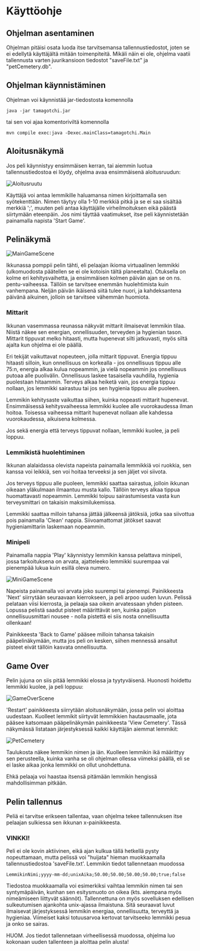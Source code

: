 # Käyttöohje

## Ohjelman asentaminen

Ohjelman pitäisi osata luoda itse tarvitsemansa tallennustiedostot, joten se ei edellytä käyttäjältä mitään toimenpiteitä. Mikäli näin ei ole, ohjelma vaatii tallennusta varten juurikansioon tiedostot "saveFile.txt" ja "petCemetery.db".

## Ohjelman käynnistäminen

Ohjelman voi käynnistää jar-tiedostosta komennolla

```
java -jar tamagotchi.jar
```

tai sen voi ajaa komentoriviltä komennolla

```
mvn compile exec:java -Dexec.mainClass=tamagotchi.Main
```

## Aloitusnäkymä

Jos peli käynnistyy ensimmäisen kerran, tai aiemmin luotua tallennustiedostoa ei löydy, ohjelma avaa ensimmäisenä aloitusruudun:

![Aloitusruutu](https://user-images.githubusercontent.com/73843204/102689593-9360e980-41ff-11eb-86d2-d6736a75d204.png)

Käyttäjä voi antaa lemmikille haluamansa nimen kirjoittamalla sen syötekenttään. Nimen täytyy olla 1-10 merkkiä pitkä ja se ei saa sisältää merkkiä ';', muuten peli antaa käyttäjälle virheilmoituksen eikä päästä siirtymään eteenpäin. Jos nimi täyttää vaatimukset, itse peli käynnistetään painamalla napista 'Start Game'.

## Pelinäkymä

![MainGameScene](https://user-images.githubusercontent.com/73843204/102375304-a9359b00-3fc2-11eb-8d5b-d039d08dfd5a.png)

Ikkunassa pomppii pelin tähti, eli pelaajan ikioma virtuaalinen lemmikki (ulkomuodosta päätellen se ei ole kotoisin tältä planeetalta). Otuksella on kolme eri kehitysvaihetta, ja ensimmäisen kolmen päivän ajan se on ns. pentu-vaiheessa. Tällöin se tarvitsee enemmän huolehtimista kuin vanhempana. Neljän päivän ikäisenä siitä tulee nuori, ja kahdeksantena päivänä aikuinen, jolloin se tarvitsee vähemmän huomiota.

### Mittarit

Ikkunan vasemmassa reunassa näkyvät mittarit ilmaisevat lemmikin tilaa. Niistä näkee sen energian, onnellisuuden, terveyden ja hygienian tason. Mittarit tippuvat melko hitaasti, mutta hupenevat silti jatkuvasti, myös siltä ajalta kun ohjelma ei ole päällä.

Eri tekijät vaikuttavat nopeuteen, jolla mittarit tippuvat. Energia tippuu hitaasti silloin, kun onnellisuus on korkealla - jos onnellisuus tippuu alle 75:n, energia alkaa kulua nopeammin, ja vielä nopeammin jos onnellisuus putoaa alle puolivälin. Onnellisuus laskee tasaisella vauhdilla, hygienia puolestaan hitaammin. Terveys alkaa heiketä vain, jos energia tippuu nollaan, jos lemmikki sairastuu tai jos sen hygienia tippuu alle puoleen.

Lemmikin kehitysaste vaikuttaa siihen, kuinka nopeasti mittarit hupenevat. Ensimmäisessä kehitysvaiheessa lemmikki kuolee alle vuorokaudessa ilman hoitoa. Toisessa vaiheessa mittarit hupenevat nollaan alle kahdessa vuorokaudessa, aikuisena kolmessa.

Jos sekä energia että terveys tippuvat nollaan, lemmikki kuolee, ja peli loppuu.

### Lemmikistä huolehtiminen

Ikkunan alalaidassa olevista napeista painamalla lemmikkiä voi ruokkia, sen kanssa voi leikkiä, sen voi hoitaa terveeksi ja sen jäljet voi siivota.

Jos terveys tippuu alle puoleen, lemmikki saattaa sairastua, jolloin ikkunan oikeaan yläkulmaan ilmaantuu musta kallo. Tällöin terveys alkaa tippua huomattavasti nopeammin. Lemmikki toipuu sairastumisesta vasta kun terveysmittari on takaisin maksimilukemissa.

Lemmikki saattaa milloin tahansa jättää jälkeensä jätöksiä, jotka saa siivottua pois painamalla 'Clean' nappia. Siivoamattomat jätökset saavat hygieniamittarin laskemaan nopeammin.

### Minipeli

Painamalla nappia 'Play' käynnistyy lemmikin kanssa pelattava minipeli, jossa tarkoituksena on arvata, ajatteleeko lemmikki suurempaa vai pienempää lukua kuin esillä oleva numero.

![MiniGameScene](https://user-images.githubusercontent.com/73843204/101354436-7807ed00-3895-11eb-8f92-c23c836de054.png)

Napeista painamalla voi arvata joko suurempi tai pienempi. Painikkeesta 'Next' siirrytään seuraavaan kierrokseen, ja peli arpoo uuden luvun. Pelissä pelataan viisi kierrosta, ja pelaaja saa oikein arvatessaan yhden pisteen. Lopussa pelistä saadut pisteet määrittävät sen, kuinka paljon onnellisuusmittari nousee - nolla pistettä ei siis nosta onnellisuutta ollenkaan!

Painikkeesta 'Back to Game' pääsee milloin tahansa takaisin pääpelinäkymään, mutta jos peli on kesken, siihen mennessä ansaitut pisteet eivät tällöin kasvata onnellisuutta.

## Game Over

Pelin jujuna on siis pitää lemmikki elossa ja tyytyväisenä. Huonosti hoidettu lemmikki kuolee, ja peli loppuu:

![GameOverScene](https://user-images.githubusercontent.com/73843204/102385705-77c2cc80-3fce-11eb-95c6-cc669403d182.png)

'Restart' painikkeesta siirrytään aloitusnäkymään, jossa pelin voi aloittaa uudestaan. Kuolleet lemmikit siirtyvät lemmikkien hautausmaalle, jota pääsee katsomaan pääpelinäkymän painikkeesta 'View Cemetery'. Tässä näkymässä listataan järjestyksessä kaikki käyttäjän aiemmat lemmikit:

![PetCemetery](https://user-images.githubusercontent.com/73843204/102378533-36c6ba00-3fc6-11eb-8bf7-7ddeec42fb63.png)

Taulukosta näkee lemmikin nimen ja iän. Kuolleen lemmikin ikä määrittyy sen perusteella, kuinka vanha se oli ohjelman ollessa viimeksi päällä, eli se ei laske aikaa jonka lemmikki on ollut unohdettuna.

Ehkä pelaaja voi haastaa itsensä pitämään lemmikin hengissä mahdollisimman pitkään.

## Pelin tallennus

Peliä ei tarvitse erikseen tallentaa, vaan ohjelma tekee tallennuksen itse pelaajan sulkiessa sen ikkunan x-painikkeesta.

### VINKKI!

Peli ei ole kovin aktiivinen, eikä ajan kulkua tällä hetkellä pysty nopeuttamaan, mutta pelissä voi "huijata" hieman muokkaamalla tallennustiedostoa 'saveFile.txt'. Lemmikin tiedot tallennetaan muodossa

```
LemmikinNimi;yyyy-mm-dd;unixAika;50.00;50.00;50.00;50.00;true;false
```

Tiedostoa muokkaamalla voi esimerkiksi vaihtaa lemmikin nimen tai sen syntymäpäivän, kunhan sen esitysmuoto on oikea (kts. aiempana myös nimeämiseen liittyvät säännöt). Tallennettuna on myös sovelluksen edellisen sulkeutumisen ajankohta unix-ajassa ilmaistuna. Sitä seuraavat luvut ilmaisevat järjestyksessä lemmikin energiaa, onnellisuutta, terveyttä ja hygieniaa. Viimeiset kaksi totuusarvoa kertovat tarvitseeko lemmikki pesua ja onko se sairas.

HUOM. Jos tiedot tallennetaan virheellisessä muodossa, ohjelma luo kokonaan uuden tallenteen ja aloittaa pelin alusta!
